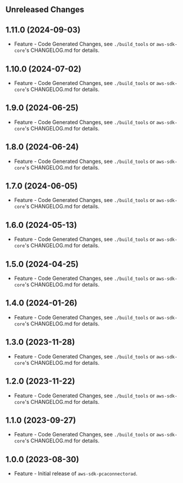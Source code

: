 Unreleased Changes
------------------

1.11.0 (2024-09-03)
------------------

* Feature - Code Generated Changes, see `./build_tools` or `aws-sdk-core`'s CHANGELOG.md for details.

1.10.0 (2024-07-02)
------------------

* Feature - Code Generated Changes, see `./build_tools` or `aws-sdk-core`'s CHANGELOG.md for details.

1.9.0 (2024-06-25)
------------------

* Feature - Code Generated Changes, see `./build_tools` or `aws-sdk-core`'s CHANGELOG.md for details.

1.8.0 (2024-06-24)
------------------

* Feature - Code Generated Changes, see `./build_tools` or `aws-sdk-core`'s CHANGELOG.md for details.

1.7.0 (2024-06-05)
------------------

* Feature - Code Generated Changes, see `./build_tools` or `aws-sdk-core`'s CHANGELOG.md for details.

1.6.0 (2024-05-13)
------------------

* Feature - Code Generated Changes, see `./build_tools` or `aws-sdk-core`'s CHANGELOG.md for details.

1.5.0 (2024-04-25)
------------------

* Feature - Code Generated Changes, see `./build_tools` or `aws-sdk-core`'s CHANGELOG.md for details.

1.4.0 (2024-01-26)
------------------

* Feature - Code Generated Changes, see `./build_tools` or `aws-sdk-core`'s CHANGELOG.md for details.

1.3.0 (2023-11-28)
------------------

* Feature - Code Generated Changes, see `./build_tools` or `aws-sdk-core`'s CHANGELOG.md for details.

1.2.0 (2023-11-22)
------------------

* Feature - Code Generated Changes, see `./build_tools` or `aws-sdk-core`'s CHANGELOG.md for details.

1.1.0 (2023-09-27)
------------------

* Feature - Code Generated Changes, see `./build_tools` or `aws-sdk-core`'s CHANGELOG.md for details.

1.0.0 (2023-08-30)
------------------

* Feature - Initial release of `aws-sdk-pcaconnectorad`.

